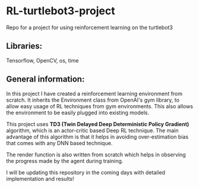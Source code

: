 # RL-turtlebot3-project
Repo for a project for using reinforcement learning on the turtlebot3

## Libraries:
Tensorflow, OpenCV, os, time

## General information:
In this project I have created a reinforcement learning environment from scratch. It inherits the Environment class from OpenAI's gym library, to allow easy usage of RL techniques from gym environments. This also allows the environment to be easily plugged into existing models.

This project uses **TD3 (Twin Delayed Deep Deterministic Policy Gradient)** algorithm, which is an actor-critic based Deep RL technique. The main advantage of this algorithm is that it helps in avoiding over-estimation bias that comes with any DNN based technique.

The render function is also written from scratch which helps in observing the progress made by the agent during training.

I will be updating this repository in the coming days with detailed implementation and results!

